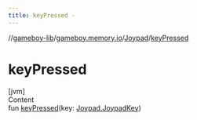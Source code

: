 ```yaml
---
title: keyPressed -
---
```

//[gameboy-lib](../../index.md)/[gameboy.memory.io](../index.md)/[Joypad](index.md)/[keyPressed](key-pressed.md)



# keyPressed  
[jvm]  
Content  
fun [keyPressed](key-pressed.md)(key: [Joypad.JoypadKey](-joypad-key/index.md))  



